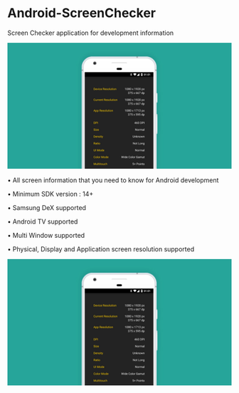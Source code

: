 # Android-ScreenChecker
Screen Checker application for development information

![Screen Checker Banner](https://github.com/akexorcist/Android-ScreenChecker/raw/master/image/image_01.jpg)

• All screen information that you need to know for Android development

• Minimum SDK version : 14+

• Samsung DeX supported

• Android TV supported

• Multi Window supported

• Physical, Display and Application screen resolution supported

![Screen Checker on Samsung DeX](https://github.com/akexorcist/Android-ScreenChecker/raw/master/image/image_01.jpg)


